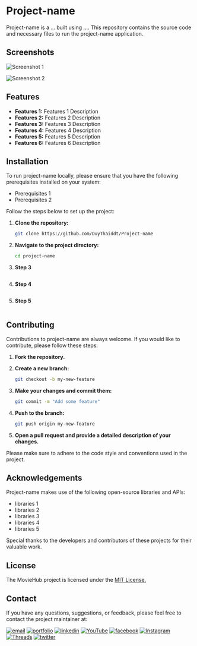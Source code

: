 # Project-name

Project-name is a ... built using .... This repository contains the source code and necessary files to run the project-name application.

## Screenshots

![Screenshot 1](screenshots/screenshot1.png)

![Screenshot 2](screenshots/screenshot2.png)

## Features

- **Features 1:** Features 1 Description
- **Features 2:** Features 2 Description
- **Features 3:** Features 3 Description
- **Features 4:** Features 4 Description
- **Features 5:** Features 5 Description
- **Features 6:** Features 6 Description

## Installation

To run project-name locally, please ensure that you have the following prerequisites installed on your system:

- Prerequisites 1
- Prerequisites 2

Follow the steps below to set up the project:

1. **Clone the repository:**

    ```bash
    git clone https://github.com/DuyThaiddt/Project-name
    ```

2. **Navigate to the project directory:**

    ```bash
    cd project-name
    ```

3. **Step 3**

    ```bash

    ```

4. **Step 4**

    ```bash

    ```

5. **Step 5**

    ```bash    
    ```
## Contributing

Contributions to project-name are always welcome. If you would like to contribute, please follow these steps:

1. **Fork the repository.**
2. **Create a new branch:**

    ```bash
    git checkout -b my-new-feature
    ```

3. **Make your changes and commit them:**

    ```bash
    git commit -m "Add some feature"
    ```

4. **Push to the branch:**

    ```bash
    git push origin my-new-feature
    ```

5. **Open a pull request and provide a detailed description of your changes.**

Please make sure to adhere to the code style and conventions used in the project.
## Acknowledgements

Project-name makes use of the following open-source libraries and APIs:

- libraries 1
- libraries 2
- libraries 3
- libraries 4
- libraries 5

Special thanks to the developers and contributors of these projects for their valuable work.


## License

The MovieHub project is licensed under the [MIT License.](https://choosealicense.com/licenses/mit/)
## Contact

If you have any questions, suggestions, or feedback, please feel free to contact the project maintainer at:

[![email](https://img.shields.io/badge/Gmail-D14836?style=for-the-badge&logo=gmail&logoColor=white)](mailto:daoduythai.business@gmail.com)
[![portfolio](https://img.shields.io/badge/my_portfolio-000?style=for-the-badge&logo=ko-fi&logoColor=white)](http://codewithdt.com/)
[![linkedin](https://img.shields.io/badge/linkedin-0A66C2?style=for-the-badge&logo=linkedin&logoColor=white)](https://www.linkedin.com/in/dduythai/)
[![YouTube](https://img.shields.io/badge/YouTube-%23FF0000.svg?style=for-the-badge&logo=YouTube&logoColor=white)](https://www.youtube.com/@codewithdt)
[![facebook](https://img.shields.io/badge/Facebook-1877F2?style=for-the-badge&logo=facebook&logoColor=white)](https://www.facebook.com/duythai.ddt/)
[![Instagram](https://img.shields.io/badge/Instagram-%23E4405F.svg?style=for-the-badge&logo=Instagram&logoColor=white)](https://www.instagram.com/dduy_thai/)
[![Threads](https://img.shields.io/badge/Threads-000000?style=for-the-badge&logo=Threads&logoColor=white)](https://www.threads.net/@dduy_thai)
[![twitter](https://img.shields.io/badge/twitter-1DA1F2?style=for-the-badge&logo=twitter&logoColor=white)](https://twitter.com/codewithdt)
 
